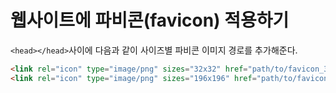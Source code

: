 # 웹사이트에 파비콘(favicon) 적용하기

`<head></head>`사이에 다음과 같이 사이즈별 파비콘 이미지 경로를 추가해준다.

```html
<link rel="icon" type="image/png" sizes="32x32" href="path/to/favicon_32.png" />
<link rel="icon" type="image/png" sizes="196x196" href="path/to/favicon_196.png" />
```